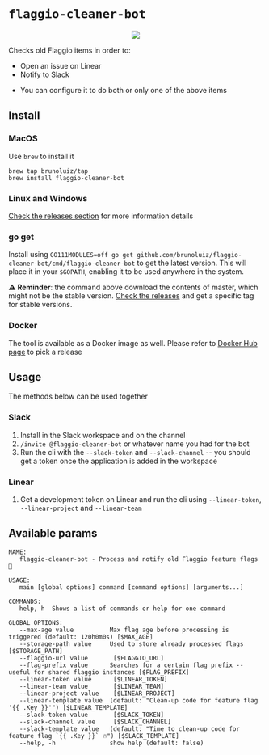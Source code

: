 # `flaggio-cleaner-bot`

<p align="center">
  <img src="https://images.unsplash.com/photo-1563207153-f403bf289096?ixlib=rb-1.2.1&ixid=eyJhcHBfaWQiOjEyMDd9&auto=format&fit=crop&h=500&q=80">
</p>


Checks old Flaggio items in order to:
- Open an issue on Linear
- Notify to Slack

* You can configure it to do both or only one of the above items

## Install

### MacOS

Use `brew` to install it

```
brew tap brunoluiz/tap
brew install flaggio-cleaner-bot
```

### Linux and Windows

[Check the releases section](https://github.com/brunoluiz/flaggio-cleaner-bot/releases) for more information details 

### go get

Install using `GO111MODULES=off go get github.com/brunoluiz/flaggio-cleaner-bot/cmd/flaggio-cleaner-bot` to get the latest version. This will place it in your `$GOPATH`, enabling it to be used anywhere in the system.

**⚠️ Reminder**: the command above download the contents of master, which might not be the stable version. [Check the releases](https://github.com/brunoluiz/flaggio-cleaner-bot/releases) and get a specific tag for stable versions.

### Docker

The tool is available as a Docker image as well. Please refer to [Docker Hub page](https://hub.docker.com/r/brunoluiz/flaggio-cleaner-bot/tags) to pick a release

## Usage

The methods below can be used together

### Slack

1. Install in the Slack workspace and on the channel
1. `/invite @flaggio-cleaner-bot` or whatever name you had for the bot
1. Run the cli with the `--slack-token` and `--slack-channel` -- you should get a token once the application is added in the workspace

### Linear

1. Get a development token on Linear and run the cli using `--linear-token`, `--linear-project` and `--linear-team`

## Available params

```
NAME:
   flaggio-cleaner-bot - Process and notify old Flaggio feature flags 🤖

USAGE:
   main [global options] command [command options] [arguments...]

COMMANDS:
   help, h  Shows a list of commands or help for one command

GLOBAL OPTIONS:
   --max-age value          Max flag age before processing is triggered (default: 120h0m0s) [$MAX_AGE]
   --storage-path value     Used to store already processed flags [$STORAGE_PATH]
   --flaggio-url value       [$FLAGGIO_URL]
   --flag-prefix value      Searches for a certain flag prefix -- useful for shared flaggio instances [$FLAG_PREFIX]
   --linear-token value      [$LINEAR_TOKEN]
   --linear-team value       [$LINEAR_TEAM]
   --linear-project value    [$LINEAR_PROJECT]
   --linear-template value  (default: "Clean-up code for feature flag '{{ .Key }}'") [$LINEAR_TEMPLATE]
   --slack-token value       [$SLACK_TOKEN]
   --slack-channel value     [$SLACK_CHANNEL]
   --slack-template value   (default: "Time to clean-up code for feature flag `{{ .Key }}` 🔥") [$SLACK_TEMPLATE]
   --help, -h               show help (default: false)
```
